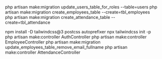 php artisan make:migration update_users_table_for_roles --table=users
php artisan make:migration create_employees_table --create=tbl_employees
php artisan make:migration create_attendance_table --create=tbl_attendance

npm install -D tailwindcss@3 postcss autoprefixer
npx tailwindcss init -p
php artisan make:controller AuthController
php artisan make:controller EmployeeController
php artisan make:migration update_employees_table_remove_email_fullname
php artisan make:controller AttendanceController

